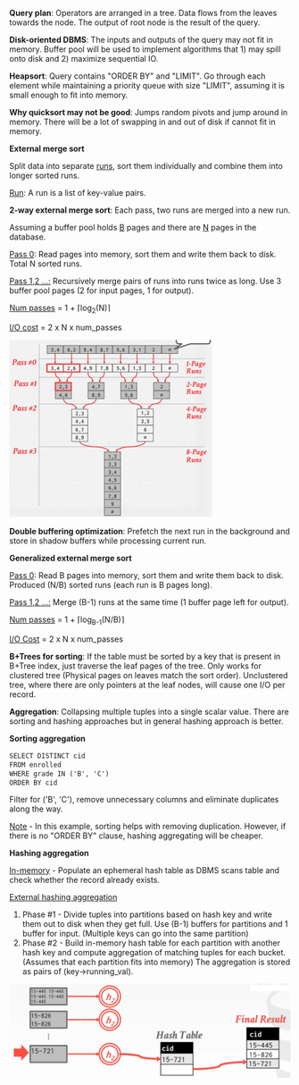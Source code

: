 **Query plan**: Operators are arranged in a tree. Data flows from the leaves towards the node. The output of root node is the result of the query.

**Disk-oriented DBMS**: The inputs and outputs of the query may not fit in memory. Buffer pool will be used to implement algorithms that 1) may spill onto disk and 2) maximize sequential IO.

**Heapsort**: Query contains "ORDER BY" and "LIMIT". Go through each element while maintaining a priority queue with size "LIMIT", assuming it is small enough to fit into memory.

**Why quicksort may not be good**: Jumps random pivots and jump around in memory. There will be a lot of swapping in and out of disk if cannot fit in memory.

**External merge sort**

Split data into separate <u>runs</u>, sort them individually and combine them into longer sorted runs.

<u>Run</u>: A run is a list of key-value pairs.

**2-way external merge sort**: Each pass, two runs are merged into a new run.

Assuming a buffer pool holds <u>B</u> pages and there are <u>N</u> pages in the database.

<u>Pass 0</u>: Read pages into memory, sort them and write them back to disk. Total N sorted runs.

<u>Pass 1,2 ...:</u> Recursively merge pairs of runs into runs twice as long. Use 3 buffer pool pages (2 for input pages, 1 for output).

<u>Num passes</u> = 1 + ⌈log<sub>2</sub>(N)⌉

<u>I/O cost</u> = 2 x N x num_passes

![](images/Pasted%20image%2020220929141712.png)

**Double buffering optimization**: Prefetch the next run in the background and store in shadow buffers while processing current run.

**Generalized external merge sort**

<u>Pass 0</u>: Read B pages into memory, sort them and write them back to disk. Produced (N/B) sorted runs (each run is B pages long).

<u>Pass 1,2 ...:</u> Merge (B-1) runs at the same time (1 buffer page left for output).

<u>Num passes</u> = 1 + ⌈log<sub>B-1</sub>(N/B)⌉

<u>I/O Cost</u> = 2 x N x num_passes

**B+Trees for sorting**: If the table must be sorted by a key that is present in B+Tree index, just traverse the leaf pages of the tree. Only works for clustered tree (Physical pages on leaves match the sort order). Unclustered tree, where there are only pointers at the leaf nodes, will cause one I/O per record.

**Aggregation**: Collapsing multiple tuples into a single scalar value. There are sorting and hashing approaches but in general hashing approach is better.

**Sorting aggregation**

```
SELECT DISTINCT cid
FROM enrolled
WHERE grade IN ('B', 'C')
ORDER BY cid
```

Filter for ('B', 'C'), remove unnecessary columns and eliminate duplicates along the way.

<u>Note</u> - In this example, sorting helps with removing duplication. However, if there is no "ORDER BY" clause, hashing aggregating will be cheaper.

**Hashing aggregation**

<u>In-memory</u> - Populate an ephemeral hash table as DBMS scans table and check whether the record already exists.

<u>External hashing aggregation</u>

1. Phase #1 - Divide tuples into partitions based on hash key and write them out to disk when they get full. Use (B-1) buffers for partitions and 1 buffer for input. (Multiple keys can go into the same partition)
2. Phase #2 - Build in-memory hash table for each partition with another hash key and compute aggregation of matching tuples for each bucket. (Assumes that each partition fits into memory) The aggregation is stored as pairs of (key->running_val).

![](images/Pasted%20image%2020220929145112.png)